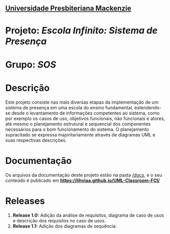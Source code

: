 <h2><a href= "https://www.mackenzie.br">Universidade Presbiteriana Mackenzie</a></h2>


# Projeto: *Escola Infinito: Sistema de Presença*

# Grupo: *SOS*

# Descrição

Este projeto consiste nas mais diversas etapas da implementação de um sistema de presença em uma escola do ensino fundamental, estendendo-se desde o levantamento de informações competentes ao sistema, como por exemplo os casos de uso, objetivos funcionais, não funcionais e atores, até mesmo o planejamento estrutural e sequencial dos componentes necessários para o bom funcionamento do sistema. O planejamento supracitado se expressa majoritariamente através de diagramas UML e suas respectivas descrições.

# Documentação

Os arquivos da documentação deste projeto estão na pasta [/docs](/docs), e o seu conteúdo é publicado em **https://lihviaa.github.io/UML-Classroom-FCI/**

# Releases

<ol>
  <li><b>Release 1.0:</b> Adição da análise de requisitos, diagrama de caso de usos e descrição dos requisitos no caso de usos.</li>
  <li><b>Release 1.1:</b> Adição dos diagramas de sequência.</li>
</ol>

